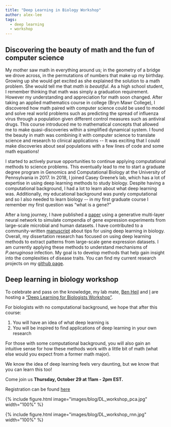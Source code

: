 ```yaml
---
title: "Deep Learning in Biology Workshop"
author: alex-lee
tags:
  - deep learning
  - workshop
---
```


## Discovering the beauty of math and the fun of computer science

My mother saw math in everything around us; in the geometry of a bridge we drove across, in the permutations of numbers that make up my birthday.
Growing up she would get excited as she explained the solution to a math problem.
She would tell me that _math is beautiful_.
As a high school student, I remember thinking that math was simply a graduation requirement.
However my understanding and appreciation for math soon changed.
After taking an applied mathematics course in college (Bryn Mawr College), I discovered how math paired with computer science could be used to model and solve real world problems such as predicting the spread of influenza virus through a population given different control measures such as antiviral drugs.
This course introduced me to mathematical concepts that allowed me to make quasi-discoveries within a simplified dynamical system.
I found the beauty in math was combining it with computer science to translate science and research to clinical applications -- It was exciting that I could make discoveries about seal populations with a few lines of code and some math equations!

I started to actively pursue opportunities to continue applying computational methods to science problems.
This eventually lead to me to start a graduate degree program in Genomics and Computational Biology at the University of Pennsylvania in 2017.
In 2018, I joined Casey Greene’s lab, which has a lot of expertise in using deep learning methods to study biology.
Despite having a computational background, I had a lot to learn about what deep learning was.
Additionally, my educational background was purely computational and so I also needed to learn biology -- in my first graduate course I remember my first question was “what is a gene?”

After a long journey, I have published a [paper](https://www.biorxiv.org/content/10.1101/2020.05.03.066597v1) using a generative multi-layer neural network to simulate compendia of gene expression experiments from large-scale microbial and human datasets.
I have contributed to a community-written [manuscript](https://github.com/Benjamin-Lee/deep-rules) about tips for using deep learning in biology.
Overall, my dissertation research has focused on using deep learning methods to extract patterns from large-scale gene expression datasets.
I am currently applying these methods to understand mechanisms of _P.aeruginosa_ infection.
My goal is to develop methods that help gain insight into the complexities of disease traits.
You can find my current research projects on my [github page](https://github.com/ajlee21).

## Deep learning in biology workshop

To celebrate and pass on the knowledge, my lab mate, [Ben Heil](https://ben-heil.github.io/) and [I](https://twitter.com/localee_compact) are hosting a [“Deep Learning for Biologists Workshop”](https://ben-heil.github.io/2020-10-08-workshop/).

For biologists with no computational background, we hope that after this course:

1. You will have an idea of what deep learning is
2. You will be inspired to find applications of deep learning in your own research

For those with some computational background, you will also gain an intuitive sense for how these methods work with a little bit of math (what else would you expect from a former math major).

We know the idea of deep learning feels very daunting, but we know that you can learn this too!

Come join us **Thursday, October 29 at 11am - 2pm EST.**

Registration can be found [here](https://ben-heil.github.io/2020-10-08-workshop/)

{%
  include figure.html
  image="images/blog/DL_workshop_pca.jpg"
  width="100%"
%}

{%
  include figure.html
  image="images/blog/DL_workshop_rnn.jpg"
  width="100%"
%}
